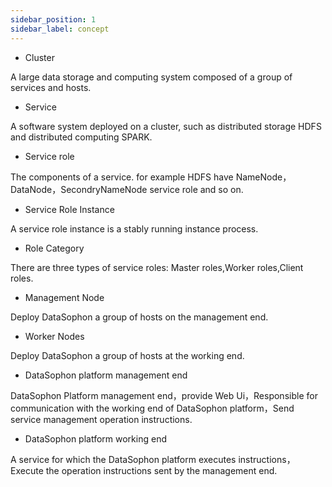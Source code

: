```yaml
---
sidebar_position: 1
sidebar_label: concept
---
```



* Cluster

A large data storage and computing system composed of a group of services and hosts.

* Service

A software system deployed on a cluster, such as distributed storage HDFS and distributed computing SPARK.

* Service role

The components of a service. for example HDFS have NameNode，DataNode，SecondryNameNode service role and so on.

* Service Role Instance

A service role instance is a stably running instance process.

* Role Category

There are three types of service roles: Master roles,Worker roles,Client roles.

* Management Node

Deploy DataSophon a group of hosts on the management end.

* Worker Nodes

Deploy DataSophon a group of hosts at the working end.

* DataSophon platform management end

DataSophon Platform management end，provide Web Ui，Responsible for communication with the working end of DataSophon platform，Send service management operation instructions.

* DataSophon platform working end

A service for which the DataSophon platform executes instructions，Execute the operation instructions sent by the management end.

